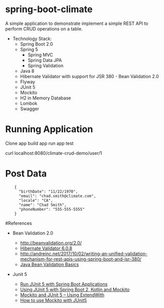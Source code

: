 # spring-boot-climate
A simple application to demonstrate implement a simple REST API to perform CRUD operations on a table.  

- Technology Stack:
    - Spring Boot 2.0
    - Spring 5
        - Spring MVC
        - Spring Data JPA
        - Spring Validation
    - Java 8
    - Hibernate Validator with support for JSR 380 - Bean Validation 2.0
    - Flyway
    - JUnit 5
    - Mockito
    - H2 in Memory Database
    - Lombok
    - Swagger
     
# Running Application 

Clone app
build app
run app
test




curl localhost:8080/climate-crud-demo/user/1

    
# Post Data
~~~~
    {
      "birthDate": "11/22/1970",
      "email": "chad.smith@climate.com",
      "locale": "CA",
      "name": "Chad Smith",
      "phoneNumber": "555-555-5555"
    }    
~~~~


#References
- Bean Validation 2.0
    - http://beanvalidation.org/2.0/
    - [Hibernate Validator 6.0.8](https://docs.jboss.org/hibernate/stable/validator/reference/en-US/html_single/#preface)
    - http://andreinc.net/2017/10/02/writing-an-unified-validation-mechanism-for-rest-apis-using-spring-boot-and-jsr-380/
    - [Java Bean Validation Basics](http://www.baeldung.com/javax-validation)
    
- Junit 5
    - [Run JUnit 5 with Spring Boot Applications](https://howtoprogram.xyz/2017/09/12/junit-5-spring-boot-example/)
    - [Using JUnit 5 with Spring Boot 2, Kotlin and Mockito](https://medium.com/@dSebastien/using-junit-5-with-spring-boot-2-kotlin-and-mockito-d5aea5b0c668)
    - [Mockito and JUnit 5 – Using ExtendWith](http://www.baeldung.com/mockito-junit-5-extension)
    - [How to use Mockito with JUnit5](https://stackoverflow.com/questions/40961057/how-to-use-mockito-with-junit5?noredirect=1&lq=1)